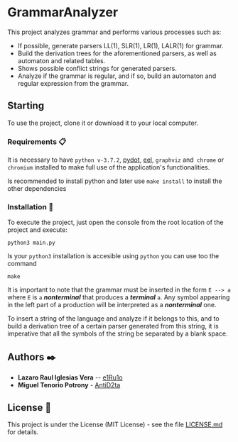 # GrammarAnalyzer

This project analyzes grammar and performs various processes such as:

* If possible, generate parsers LL(1), SLR(1), LR(1), LALR(1) for grammar.
* Build the derivation trees for the aforementioned parsers, as well as automaton and related tables.
* Shows possible conflict strings for generated parsers.
* Analyze if the grammar is regular, and if so, build an automaton and regular expression from the grammar.

## Starting
To use the project, clone it or download it to your local computer.


### Requirements 📋
It is necessary to have `python v-3.7.2`, [pydot](https://pypi.org/project/pydot/), [eel](https://github.com/ChrisKnott/Eel), `graphviz` and` chrome` or `chromium` installed to make full use of the application's functionalities.

Is recommended to install python and later use `make install` to install the other dependencies


### Installation 🔧

To execute the project, just open the console from the root location of the project and execute:

```
python3 main.py
```
Is your `python3` installation is accesible using `python` you can use too the command
```
make
```

It is important to note that the grammar must be inserted in the form `E --> a` where `E` is `a` **_nonterminal_** that produces a **_terminal_** `a`. Any symbol appearing in the left part of a production will be interpreted as a **_nonterminal_** one.

To insert a string of the language and analyze if it belongs to this, and to build a derivation tree of a certain parser generated from this string, it is imperative that all the symbols of the string be separated by a blank space.

## Authors ✒️

* **Lazaro Raul Iglesias Vera** -- [e1Ru1o](https://github.com/e1Ru1o)
* **Miguel Tenorio Potrony** - [AntiD2ta](https://github.com/AntiD2ta)

## License 📄

This project is under the License (MIT License) - see the file [LICENSE.md](LICENSE.md) for details.
